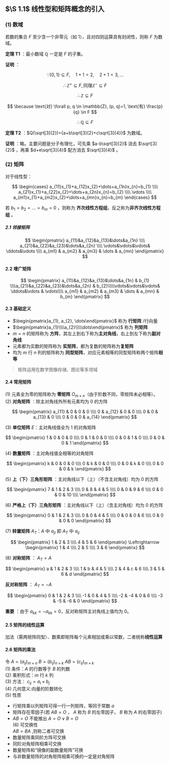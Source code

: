## $\S 1.1$ 线性型和矩阵概念的引入

### (1) 数域

若数的集合 $F$ 至少含一个非零元（如 1），且对四则运算具有封闭性，则称 $F$ 为数域。

**定理 T1** ：最小数域 $\mathbb{Q}$ 一定是 $F$ 的子集。

**证明** ：

$$
\because \{0, 1\} \subseteq F, \quad 1+1=2, \quad 2+1=3, \ldots
$$

$$
\therefore \mathbb{Z}^{+} \subseteq F, \text{同理} \mathbb{Z}^{-} \subseteq F
$$

$$
\therefore \mathbb{Z} \subseteq F
$$

$$
\because \text{对} \forall p, q \in \mathbb{Z}, (p, q)=1, \text{有} \frac{p}{q} \in F
$$

$$
\therefore \mathbb{Q} \subseteq F
$$

**定理 T2** ：$Q(\sqrt[3]{2})={a+b\sqrt[3]{2}+c\sqrt[3]{4}}$ 为数域。

**证明** ：略。主要问题是分子有理化，可先乘 $a-b\sqrt[3]{2}$ 消去 $\sqrt[3]{2}$ ，再乘 $d+e\sqrt[3]{4}$ 配方消去 $\sqrt[3]{4}$ 。

### (2) 矩阵

对于线性型：

$$
\begin{cases}
a_{11}x_{1}+a_{12}x_{2}+\dots+a_{1n}x_{n}=b_{1} \\\\
a_{21}x_{1}+a_{22}x_{2}+\dots+a_{2n}x_{n}=b_{2} \\\\
\vdots \\\\
a_{m1}x_{1}+a_{m2}x_{2}+\dots+a_{mn}x_{n}=b_{m}
\end{cases}
$$

若 $b_{1}=b_{2}=\dots=b_{m}=0$ ，则称为 **齐次线性方程组**，反之称为**非齐次线性方程组** 。

##### 2.1 **邻接矩阵**

$$
\begin{pmatrix}
a_{11}&a_{12}&a_{13}&\dots&a_{1n} \\\\
a_{21}&a_{22}&a_{23}&\dots&a_{2n} \\\\
\vdots&\vdots&\vdots& \ddots&\vdots \\\\
a_{m1} & a_{m2} & a_{m3} & \dots & a_{mn}
\end{pmatrix}
$$

#### 2.2 **增广矩阵**

$$
\begin{pmatrix}
a_{11}&a_{12}&a_{13}&\dots&a_{1n} & b_{1} \\\\a_{21}&a_{22}&a_{23}&\dots&a_{2n}  & b_{2}\\\\\vdots&\vdots&\vdots& \ddots&\vdots  & \vdots\\\\
a_{m1} & a_{m2} & a_{m3} & \dots & a_{mn} & b_{m}
\end{pmatrix}
$$

#### 2.3 **基础定义**

- $\begin{pmatrix}a_{1}, a_{2}, \dots\end{pmatrix}$ 称为 **行矩阵** /行向量
- $\begin{pmatrix}a_{1}\\\\a_{2}\\\\\dots\end{pmatrix}$ 称为 **列矩阵**
- $m=n$ 的矩阵称为 **方阵**，其左上到右下称为**主对角线**，右上到左下称为**副对角线**
- 元素都为实数的矩阵称为 **实矩阵**，都为复数的矩阵称为**复矩阵**
- 均为 $m$ 行 $n$ 列的矩阵称为 **同型矩阵**，对应元素相等的同型矩阵称两个矩阵**相等**

> 矩阵运用在数字图像存储、图论等多领域

#### 2.4 **常用矩阵**

(1) 元素全为零的矩阵称为 **零矩阵** $O_{m\times n}$（由于阶数不同，零矩阵未必相等）。  
(2) **对角矩阵** ：除主对角线外所有元素均为 0 的方阵

$$
\begin{pmatrix}
a_{11} & 0 & 0 & 0 \\\\
0 & a_{12} & 0 & 0 \\\\
0 & 0 & a_{13} & 0 \\\\
0 & 0 & 0 & a_{14}
\end{pmatrix}
$$

(3) **单位矩阵** $E$：主对角线值全为 1 的对角矩阵

$$
\begin{pmatrix}
1 & 0 & 0 & 0 \\\\
0 & 1 & 0 & 0 \\\\
0 & 0 & 1 & 0 \\\\
0 & 0 & 0 & 1
\end{pmatrix}
$$

(4) **数量矩阵** ：主对角线值全相等的对角矩阵

$$
\begin{pmatrix}
k & 0 & 0 & 0 \\\\
0 & k & 0 & 0 \\\\
0 & 0 & k & 0 \\\\
0 & 0 & 0 & k
\end{pmatrix}
$$

(5) **上（下）三角形矩阵** ：主对角线以下（上）（不含主对角线）均为 0 的方阵

$$
\begin{pmatrix}
7 & 1 & 2 & 3 \\\\
0 & 8 & 4 & 5 \\\\
0 & 0 & 9 & 6 \\\\
0 & 0 & 0 & 10 \\\\
\end{pmatrix}
$$

(6) **严格上（下）三角形矩阵** ：主对角线以下（上）（含主对角线）均为 0 的方阵

$$
\begin{pmatrix}
0 & 1 & 2 & 3 \\\\
0 & 0 & 4 & 5 \\\\
0 & 0 & 0 & 6 \\\\
0 & 0 & 0 & 0
\end{pmatrix}
$$

(7) **转置矩阵** $A_{T}$：$A$ 中 $a_{ji}$ 即 $A_{T}$ 中 $a_{ij}$

$$
\begin{pmatrix}
1 & 2 & 3 \\\\
4 & 5 & 6
\end{pmatrix} \Leftrightarrow
\begin{pmatrix}
1 & 4 \\\\
2 & 5 \\\\
3 & 6
\end{pmatrix}
$$

(8) **对称矩阵** ： $A_{T}=A$

$$
\begin{pmatrix}
a & 1 & 2 & 3 \\\\
1 & b & 4 & 5 \\\\
2 & 4 & c & 6 \\\\
3 & 5 & 6 & d
\end{pmatrix}
$$

**反对称矩阵** ： $A_{T}=-A$

$$
\begin{pmatrix}
0 & 1 & 2 & 3 \\\\
-1 & 0 & 4 & 5 \\\\
-2 & -4 & 0 & 6 \\\\
-3 & -5 & -6 & 0
\end{pmatrix}
$$

**重要** ：由于 $a_{kk}=-a_{kk}=0$，反对称矩阵主对角线上值均为 0。

#### 2.5 **矩阵的线性运算**

加法（需两矩阵同型）、数乘即矩阵每个元素相加或乘以常数，二者统称**线性运算**

#### 2.6 矩阵的乘法

令 $A=(a_{ij})_{m\times n}$ $B=(b_{ij})_{n\times k}$ $AB=(c_{ij})_{m\times k}$  
(1) 条件：$A$ 的行数等于 $B$ 的列数  
(2) 乘积形式：$m$ 行 $k$ 列  
(3) 方法： $c_{ij}=a_{i}\times b_{j}$  
(4) 几何意义:向量的阶数转化  
(5) 性质

- 行矩阵乘以列矩阵可得一行一列矩阵，等同于常数 $a$
- 矩阵存在零因子(若 $AB=O$ ， $A$ 称为 $B$ 的左零因子， $B$ 称为 $A$ 的右零因子)
- $AB=O$ 不能推出 $A=O \lor B=O$  
  (6) 可交换性  
   $AB=BA$ ,则称二者可交换  
- 数量矩阵乘同阶方阵可交换
- 同阶对角矩阵相乘可交换
- 数量矩阵和“镜像的副数量矩阵”可换
- 与非数量矩阵的对角矩阵相乘可换的一定是对角矩阵